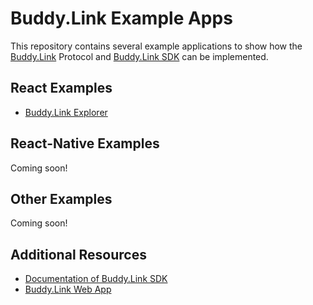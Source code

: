 # Buddy.Link Example Apps

This repository contains several example applications to show how the [Buddy.Link](https://buddy.link) Protocol and [Buddy.Link SDK](https://www.npmjs.com/package/buddy.link) can be implemented.

## React Examples
* [Buddy.Link Explorer](https://explorer.buddy.link)

## React-Native Examples
Coming soon!

## Other Examples
Coming soon!

## Additional Resources
* [Documentation of Buddy.Link SDK](https://docs.buddy.link/)
* [Buddy.Link Web App](https://buddy.link)